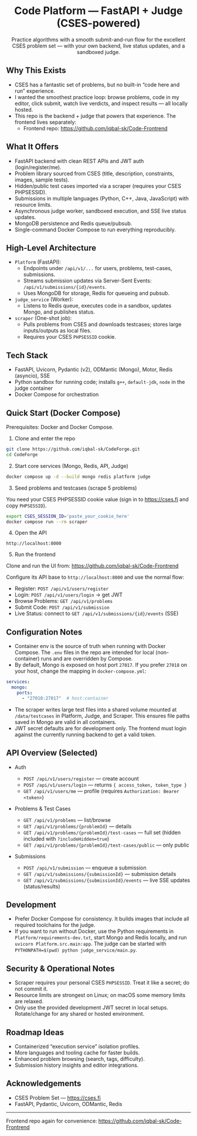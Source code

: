 <div align="center">

# Code Platform — FastAPI + Judge (CSES-powered)

Practice algorithms with a smooth submit-and-run flow for the excellent CSES problem set — with your own backend, live status updates, and a sandboxed judge.

</div>

## Why This Exists

- CSES has a fantastic set of problems, but no built-in “code here and run” experience.
- I wanted the smoothest practice loop: browse problems, code in my editor, click submit, watch live verdicts, and inspect results — all locally hosted.
- This repo is the backend + judge that powers that experience. The frontend lives separately:
  - Frontend repo: https://github.com/iqbal-sk/Code-Frontrend

## What It Offers

- FastAPI backend with clean REST APIs and JWT auth (login/register/me).
- Problem library sourced from CSES (title, description, constraints, images, sample tests).
- Hidden/public test cases imported via a scraper (requires your CSES PHPSESSID).
- Submissions in multiple languages (Python, C++, Java, JavaScript) with resource limits.
- Asynchronous judge worker, sandboxed execution, and SSE live status updates.
- MongoDB persistence and Redis queue/pubsub.
- Single-command Docker Compose to run everything reproducibly.

## High-Level Architecture

- `Platform` (FastAPI):
  - Endpoints under `/api/v1/...` for users, problems, test-cases, submissions.
  - Streams submission updates via Server-Sent Events: `/api/v1/submissions/{id}/events`.
  - Uses MongoDB for storage, Redis for queueing and pubsub.
- `judge_service` (Worker):
  - Listens to Redis queue, executes code in a sandbox, updates Mongo, and publishes status.
- `scraper` (One-shot job):
  - Pulls problems from CSES and downloads testcases; stores large inputs/outputs as local files.
  - Requires your CSES `PHPSESSID` cookie.

## Tech Stack

- FastAPI, Uvicorn, Pydantic (v2), ODMantic (Mongo), Motor, Redis (asyncio), SSE
- Python sandbox for running code; installs `g++`, `default-jdk`, `node` in the judge container
- Docker Compose for orchestration

## Quick Start (Docker Compose)

Prerequisites: Docker and Docker Compose.

1) Clone and enter the repo

```bash
git clone https://github.com/iqbal-sk/CodeForge.git
cd CodeForge
```

2) Start core services (Mongo, Redis, API, Judge)

```bash
docker compose up -d --build mongo redis platform judge
```

3) Seed problems and testcases (scrape 5 problems)

You need your CSES PHPSESSID cookie value (sign in to https://cses.fi and copy `PHPSESSID`).

```bash
export CSES_SESSION_ID='paste_your_cookie_here'
docker compose run --rm scraper
```

4) Open the API

```text
http://localhost:8000
```

5) Run the frontend

Clone and run the UI from: https://github.com/iqbal-sk/Code-Frontrend

Configure its API base to `http://localhost:8000` and use the normal flow:
- Register: `POST /api/v1/users/register`
- Login: `POST /api/v1/users/login` → get JWT
- Browse Problems: `GET /api/v1/problems`
- Submit Code: `POST /api/v1/submission`
- Live Status: connect to `GET /api/v1/submissions/{id}/events` (SSE)

## Configuration Notes

- Container env is the source of truth when running with Docker Compose. The `.env` files in the repo are intended for local (non-container) runs and are overridden by Compose.
- By default, Mongo is exposed on host port `27017`. If you prefer `27018` on your host, change the mapping in `docker-compose.yml`:

```yaml
services:
  mongo:
    ports:
      - "27018:27017"  # host:container
```

- The scraper writes large test files into a shared volume mounted at `/data/testcases` in Platform, Judge, and Scraper. This ensures file paths saved in Mongo are valid in all containers.
- JWT secret defaults are for development only. The frontend must login against the currently running backend to get a valid token.

## API Overview (Selected)

- Auth
  - `POST /api/v1/users/register` — create account
  - `POST /api/v1/users/login` — returns `{ access_token, token_type }`
  - `GET /api/v1/users/me` — profile (requires `Authorization: Bearer <token>`)

- Problems & Test Cases
  - `GET /api/v1/problems` — list/browse
  - `GET /api/v1/problems/{problemId}` — details
  - `GET /api/v1/problems/{problemId}/test-cases` — full set (hidden included with `?includeHidden=true`)
  - `GET /api/v1/problems/{problemId}/test-cases/public` — only public

- Submissions
  - `POST /api/v1/submission` — enqueue a submission
  - `GET /api/v1/submissions/{submissionId}` — submission details
  - `GET /api/v1/submissions/{submissionId}/events` — live SSE updates (status/results)

## Development

- Prefer Docker Compose for consistency. It builds images that include all required toolchains for the judge.
- If you want to run without Docker, use the Python requirements in `Platform/requirements-dev.txt`, start Mongo and Redis locally, and run `uvicorn Platform.src.main:app`. The judge can be started with `PYTHONPATH=$(pwd) python judge_service/main.py`.

## Security & Operational Notes

- Scraper requires your personal CSES `PHPSESSID`. Treat it like a secret; do not commit it.
- Resource limits are strongest on Linux; on macOS some memory limits are relaxed.
- Only use the provided development JWT secret in local setups. Rotate/change for any shared or hosted environment.

## Roadmap Ideas

- Containerized “execution service” isolation profiles.
- More languages and tooling cache for faster builds.
- Enhanced problem browsing (search, tags, difficulty).
- Submission history insights and editor integrations.

## Acknowledgements

- CSES Problem Set — https://cses.fi
- FastAPI, Pydantic, Uvicorn, ODMantic, Redis

---

Frontend repo again for convenience: https://github.com/iqbal-sk/Code-Frontrend
